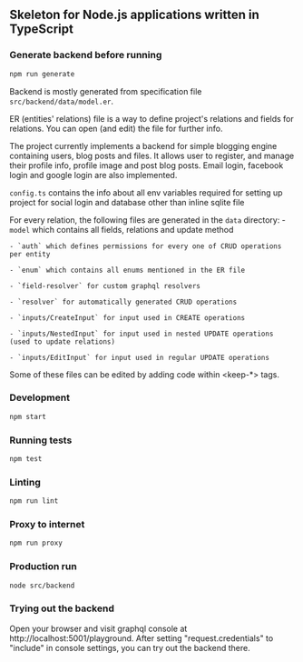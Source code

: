## Skeleton for Node.js applications written in TypeScript

### Generate backend before running
```bash
npm run generate
```

Backend is mostly generated from specification file `src/backend/data/model.er`.

ER (entities' relations) file is a way to define project's relations and fields for relations.
You can open (and edit) the file for further info.

The project currently implements a backend for simple blogging engine containing users, blog posts and files.
It allows user to register, and manage their profile info, profile image and post blog posts.
Email login, facebook login and google login are also implemented.

`config.ts` contains the info about all env variables required for setting up project for social login and database
other than inline sqlite file

For every relation, the following files are generated in the `data` directory:
    - `model` which contains all fields, relations and update method
    
    - `auth` which defines permissions for every one of CRUD operations per entity
    
    - `enum` which contains all enums mentioned in the ER file
    
    - `field-resolver` for custom graphql resolvers
    
    - `resolver` for automatically generated CRUD operations
    
    - `inputs/CreateInput` for input used in CREATE operations
    
    - `inputs/NestedInput` for input used in nested UPDATE operations (used to update relations)
    
    - `inputs/EditInput` for input used in regular UPDATE operations

Some of these files can be edited by adding code within <keep-*> tags.

### Development
```bash
npm start
```

### Running tests
```bash
npm test
```

### Linting
```bash
npm run lint
```

### Proxy to internet
```bash
npm run proxy
```

### Production run
```bash
node src/backend
```

### Trying out the backend
Open your browser and visit graphql console at http://localhost:5001/playground.
After setting "request.credentials" to "include" in console settings, you can try out the backend there.
